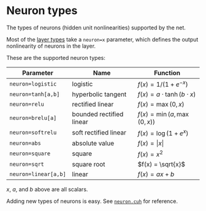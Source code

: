 # Neuron types

The types of neurons (hidden unit nonlinearities) supported by the net.

Most of the [layer types](LayerParams.md) take a `neuron=x` parameter, which
defines the output nonlinearity of neurons in the layer.

These are the supported neuron types:

| Parameter            | Name                     | Function                          |
|----------------------|--------------------------|-----------------------------------|
| `neuron=logistic`    | logistic                 | $f(x) = 1/(1 + e^{-x})$           |
|`neuron=tanh[a,b]`    | hyperbolic tangent       | $f(x) = a \cdot \tanh(b \cdot x)$ |
| `neuron=relu`        | rectified linear         | $f(x) = \max(0, x)$               |
| `neuron=brelu[a]`    | bounded rectified linear | $f(x) = \min(a, \max(0, x))$      |
| `neuron=softrelu`    | soft rectified linear    | $f(x) = \log(1 + e^x)$            |
| `neuron=abs`         | absolute value           | $f(x) = \lvert x \rvert$          |
| `neuron=square`      | square                   | $f(x) = x^2$                      |
| `neuron=sqrt`        | square root              | $f(x) = \sqrt{x}$                 |
| `neuron=linear[a,b]` | linear                   | $f(x) = ax + b$                   |

$x$, $a$, and $b$ above are all scalars.

Adding new types of neurons is easy. See [`neuron.cuh`](../include/neuron.cuh)
for reference.
